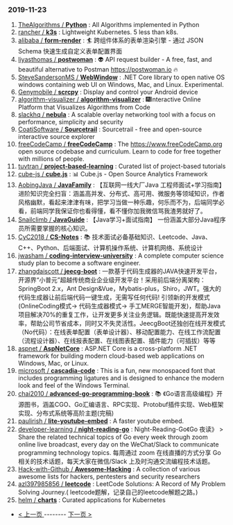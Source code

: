 ### 2019-11-23 
1. [
        TheAlgorithms /
**Python**](https://github.com/TheAlgorithms/Python) : All Algorithms implemented in Python
1. [
        rancher /
**k3s**](https://github.com/rancher/k3s) : Lightweight Kubernetes. 5 less than k8s.
1. [
        alibaba /
**form-render**](https://github.com/alibaba/form-render) : 🏄 跨组件体系的表单渲染引擎 - 通过 JSON Schema 快速生成自定义表单配置界面
1. [
        liyasthomas /
**postwoman**](https://github.com/liyasthomas/postwoman) : 👽 API request builder - A free, fast, and beautiful alternative to Postman https://postwoman.io 🔥
1. [
        SteveSandersonMS /
**WebWindow**](https://github.com/SteveSandersonMS/WebWindow) : .NET Core library to open native OS windows containing web UI on Windows, Mac, and Linux. Experimental.
1. [
        Genymobile /
**scrcpy**](https://github.com/Genymobile/scrcpy) : Display and control your Android device
1. [
        algorithm-visualizer /
**algorithm-visualizer**](https://github.com/algorithm-visualizer/algorithm-visualizer) : 🎆Interactive Online Platform that Visualizes Algorithms from Code
1. [
        slackhq /
**nebula**](https://github.com/slackhq/nebula) : A scalable overlay networking tool with a focus on performance, simplicity and security
1. [
        CoatiSoftware /
**Sourcetrail**](https://github.com/CoatiSoftware/Sourcetrail) : Sourcetrail - free and open-source interactive source explorer
1. [
        freeCodeCamp /
**freeCodeCamp**](https://github.com/freeCodeCamp/freeCodeCamp) : The https://www.freeCodeCamp.org open source codebase and curriculum. Learn to code for free together with millions of people.
1. [
        tuvtran /
**project-based-learning**](https://github.com/tuvtran/project-based-learning) : Curated list of project-based tutorials
1. [
        cube-js /
**cube.js**](https://github.com/cube-js/cube.js) : 📊 Cube.js - Open Source Analytics Framework
1. [
        AobingJava /
**JavaFamily**](https://github.com/AobingJava/JavaFamily) : 【互联网一线大厂Java 工程师面试+学习指南】进阶知识完全扫盲：涵盖高并发、分布式、高可用、微服务等领域知识，作者风格幽默，看起来津津有味，把学习当做一种乐趣，何乐而不为，后端同学必看，前端同学我保证你也看得懂，看不懂你加我微信骂我渣男就好了。
1. [
        Snailclimb /
**JavaGuide**](https://github.com/Snailclimb/JavaGuide) : 【Java学习+面试指南】 一份涵盖大部分Java程序员所需要掌握的核心知识。
1. [
        CyC2018 /
**CS-Notes**](https://github.com/CyC2018/CS-Notes) : 📚 技术面试必备基础知识、Leetcode、Java、C++、Python、后端面试、计算机操作系统、计算机网络、系统设计
1. [
        jwasham /
**coding-interview-university**](https://github.com/jwasham/coding-interview-university) : A complete computer science study plan to become a software engineer.
1. [
        zhangdaiscott /
**jeecg-boot**](https://github.com/zhangdaiscott/jeecg-boot) : 一款基于代码生成器的JAVA快速开发平台，开源界“小普元”超越传统商业企业级开发平台！采用前后端分离架构：SpringBoot 2.x，Ant Design&Vue，Mybatis-plus，Shiro，JWT。强大的代码生成器让前后端代码一键生成，无需写任何代码! 引领新的开发模式(OnlineCoding模式-> 代码生成器模式-> 手工MERGE智能开发)，帮助Java项目解决70%的重复工作，让开发更多关注业务逻辑。既能快速提高开发效率，帮助公司节省成本，同时又不失灵活性。JeecgBoot还独创在线开发模式（No代码）：在线表单配置（表单设计器）、移动配置能力、在线工作流配置（流程设计器）、在线报表配置、在线图表配置、插件能力（可插拔）等等
1. [
        aspnet /
**AspNetCore**](https://github.com/aspnet/AspNetCore) : ASP.NET Core is a cross-platform .NET framework for building modern cloud-based web applications on Windows, Mac, or Linux.
1. [
        microsoft /
**cascadia-code**](https://github.com/microsoft/cascadia-code) : This is a fun, new monospaced font that includes programming ligatures and is designed to enhance the modern look and feel of the Windows Terminal.
1. [
        chai2010 /
**advanced-go-programming-book**](https://github.com/chai2010/advanced-go-programming-book) : 📚 《Go语言高级编程》开源图书，涵盖CGO、Go汇编语言、RPC实现、Protobuf插件实现、Web框架实现、分布式系统等高阶主题(完稿)
1. [
        paulirish /
**lite-youtube-embed**](https://github.com/paulirish/lite-youtube-embed) : A faster youtube embed.
1. [
        developer-learning /
**night-reading-go**](https://github.com/developer-learning/night-reading-go) : Night-Reading-Go《Go 夜读》 > Share the related technical topics of Go every week through zoom online live broadcast, every day on the WeChat/Slack to communicate programming technology topics. 每周通过 zoom 在线直播的方式分享 Go 相关的技术话题，每天大家在微信/Slack 上及时沟通交流编程技术话题。
1. [
        Hack-with-Github /
**Awesome-Hacking**](https://github.com/Hack-with-Github/Awesome-Hacking) : A collection of various awesome lists for hackers, pentesters and security researchers
1. [
        azl397985856 /
**leetcode**](https://github.com/azl397985856/leetcode) : LeetCode Solutions: A Record of My Problem Solving Journey.( leetcode题解，记录自己的leetcode解题之路。)
1. [
        helm /
**charts**](https://github.com/helm/charts) : Curated applications for Kubernetes 

- [ < 上一页 ](https://github.com/able8/github-trending-daily-record/blob/master/2019-11-22.md) -------- [ 下一页 > ](https://github.com/able8/github-trending-daily-record/blob/master/2019-11-24.md)